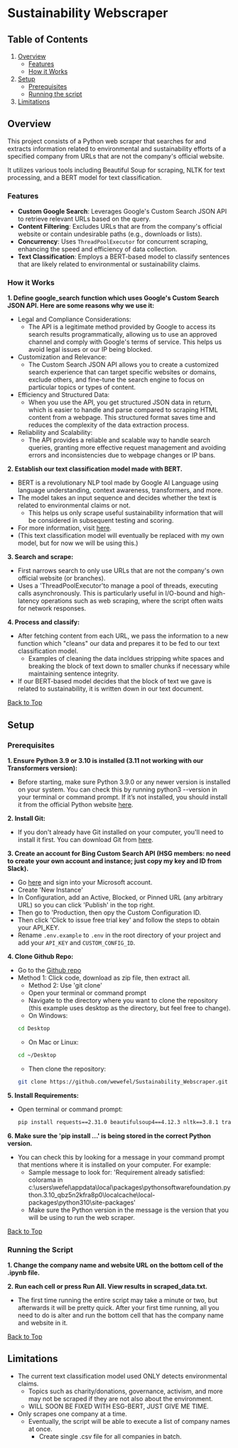<a name="top"></a>

# Sustainability Webscraper

## Table of Contents
1. [Overview](#overview)
   - [Features](#features)
   - [How it Works](#how-it-works)
2. [Setup](#setup)
   - [Prerequisites](#prerequisites)
   - [Running the script](#running-the-script)
3. [Limitations](#limitations)


## Overview
This project consists of a Python web scraper that searches for and extracts information related to environmental and sustainability efforts of a specified company from URLs that are not the company's official website.  
  
It utilizes various tools including Beautiful Soup for scraping, NLTK for text processing, and a BERT model for text classification.

### Features
- **Custom Google Search**: Leverages Google's Custom Search JSON API to retrieve relevant URLs based on the query.
- **Content Filtering**: Excludes URLs that are from the company's official website or contain undesirable paths (e.g., downloads or lists).
- **Concurrency**: Uses `ThreadPoolExecutor` for concurrent scraping, enhancing the speed and efficiency of data collection.
- **Text Classification**: Employs a BERT-based model to classify sentences that are likely related to environmental or sustainability claims.



### How it Works


**1. Define google_search function which uses Google's Custom Search JSON API. Here are some reasons why we use it:**
   * Legal and Compliance Considerations:
     * The API is a legitimate method provided by Google to access its search results programmatically, allowing us to use an approved channel and comply with Google's terms of service. This helps us avoid legal issues or our IP being blocked.
   * Customization and Relevance:
     * The Custom Search JSON API allows you to create a customized search experience that can target specific websites or domains, exclude others, and fine-tune the search engine to focus on particular topics or types of content.
   * Efficiency and Structured Data:
     * When you use the API, you get structured JSON data in return, which is easier to handle and parse compared to scraping HTML content from a webpage. This structured format saves time and reduces the complexity of the data extraction process.
   * Reliability and Scalability:
     * The API provides a reliable and scalable way to handle search queries, granting more effective request management and avoiding errors and inconsistencies due to webpage changes or IP bans.
  
**2. Establish our text classification model made with BERT.**
   * BERT is a revolutionary NLP tool made by Google AI Language using language understanding, context awareness, transformers, and more.
   * The model takes an input sequence and decides whether the text is related to environmental claims or not.
     * This helps us only scrape useful sustainability information that will be considered in subsequent testing and scoring.
   * For more information, visit [here](https://huggingface.co/Vinoth24/environmental_claims).
   * (This text classification model will eventually be replaced with my own model, but for now we will be using this.)
  
**3. Search and scrape:**
   * First narrows search to only use URLs that are not the company's own official website (or branches).
   * Uses a 'ThreadPoolExecutor'to manage a pool of threads, executing calls asynchronously. This is particularly useful in I/O-bound and high-latency operations such as web scraping, where the script often waits for network responses.
  
**4. Process and classify:**
   * After fetching content from each URL, we pass the information to a new function which "cleans" our data and prepares it to be fed to our text classification model.
     * Examples of cleaning the data incldues stripping white spaces and breaking the block of text down to smaller chunks if necessary while maintaining sentence integrity.
   * If our BERT-based model decides that the block of text we gave is related to sustainability, it is written down in our text document.

[Back to Top](#top)

<!-- GETTING STARTED -->
## Setup

### Prerequisites

**1. Ensure Python 3.9 or 3.10 is installed (3.11 not working with our Transformers version):**
* Before starting, make sure Python 3.9.0 or any newer version is installed on your system. You can check this by running python3 --version in your terminal or command prompt. If it’s not installed, you should install it from the official Python website [here](https://www.python.org/downloads).

**2. Install Git:**
* If you don't already have Git installed on your computer, you'll need to install it first. You can download Git from [here](https://git-scm.com/).

**3. Create an account for Bing Custom Search API (HSG members: no need to create your own account and instance; just copy my key and ID from Slack).**
* Go [here](https://www.microsoft.com/en-us/bing/apis/bing-custom-search-api) and sign into your Microsoft account.
* Create 'New Instance'
* In Configuration, add an Active, Blocked, or Pinned URL (any arbitrary URL) so you can click 'Publish' in the top right.
* Then go to 'Production, then opy the Custom Configuration ID.
* Then click 'Click to issue free trial key' and follow the steps to obtain your API_KEY.
* Rename `.env.example` to `.env` in the root directory of your project and add your `API_KEY` and `CUSTOM_CONFIG_ID`.

**4. Clone Github Repo:**
* Go to the [Github repo](https://github.com/wewefel/Sustainability_Webscraper)
* Method 1: Click code, download as zip file, then extract all.
  * Method 2: Use 'git clone'
  * Open your terminal or command prompt
  * Navigate to the directory where you want to clone the repository (this example uses desktop as the directory, but feel free to change).  
  * On Windows:
   ``` sh
   cd Desktop
   ```
  * On Mac or Linux:
   ``` sh
   cd ~/Desktop
   ```
  * Then clone the repository:
   ``` sh
   git clone https://github.com/wewefel/Sustainability_Webscraper.git
   ```
**5. Install Requirements:**
* Open terminal or command prompt:
  ``` sh
  pip install requests==2.31.0 beautifulsoup4==4.12.3 nltk==3.8.1 transformers==4.38.2 python-dotenv==1.0.1 happytransformer==2.1.0
  ```
**6. Make sure the 'pip install ...' is being stored in the correct Python version.**
* You can check this by looking for a message in your command prompt that mentions where it is installed on your computer. For example:
  * Sample message to look for: 'Requirement already satisfied: colorama in c:\users\wefel\appdata\local\packages\pythonsoftwarefoundation.python.3.10_qbz5n2kfra8p0\localcache\local-packages\python310\site-packages'
  * Make sure the Python version in the message is the version that you will be using to run the web scraper.

[Back to Top](#top)


### Running the Script

**1. Change the company name and website URL on the bottom cell of the .ipynb file.**

**2. Run each cell or press Run All. View results in scraped_data.txt.**
* The first time running the entire script may take a minute or two, but afterwards it will be pretty quick. After your first time running, all you need to do is alter and run the bottom cell that has the company name and website in it.

[Back to Top](#top)

## Limitations

* The current text classification model used ONLY detects environmental claims.
  * Topics such as charity/donations, governance, activism, and more may not be scraped if they are not also about the environment.
  * WILL SOON BE FIXED WITH ESG-BERT, JUST GIVE ME TIME.
* Only scrapes one company at a time.
  * Eventually, the script will be able to execute a list of company names at once.
    * Create single .csv file for all companies in batch.
